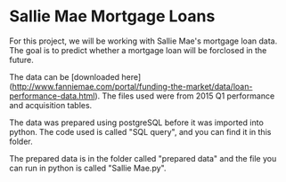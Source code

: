 # Sallie Mae Mortgage Loans

For this project, we will be working with Sallie Mae's mortgage loan data. The goal is to predict whether a mortgage loan will be forclosed in the future.  

The data can be [downloaded here] (http://www.fanniemae.com/portal/funding-the-market/data/loan-performance-data.html). The files used were from 2015 Q1 performance and acquisition tables.

The data was prepared using postgreSQL before it was imported into python. The code used is called "SQL query", and you can find it in this folder.

The prepared data is in the folder called "prepared data" and the file you can run in python is called "Sallie Mae.py".